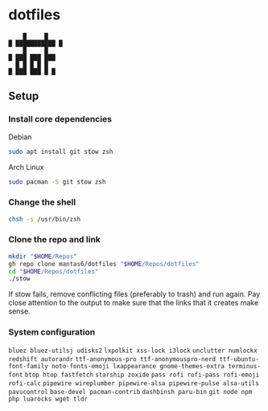 # dotfiles

```
    █     █
█ ███████████ █
    █     █
█ ███ ███ ███ 
  █ █ █ █ █
█ ███ ███ █ █
```

## Setup

### Install core dependencies

Debian

```sh
sudo apt install git stow zsh
```

Arch Linux

```sh
sudo pacman -S git stow zsh
```

### Change the shell

```sh
chsh -s /usr/bin/zsh
```

### Clone the repo and link

```sh
mkdir "$HOME/Repos"
gh repo clone mantas6/dotfiles "$HOME/Repos/dotfiles"
cd "$HOME/Repos/dotfiles"
./stow
```
If stow fails, remove conflicting files (preferably to trash) and run again. Pay close attention to the output to make sure that the links that it creates make sense.

### System configuration

`bluez bluez-utilsj udisks2`
`lxpolkit xss-lock i3lock`
`unclutter numlockx redshift autorandr`
`ttf-anonymous-pro ttf-anonymouspro-nerd ttf-ubuntu-font-family noto-fonts-emoji lxappearance gnome-themes-extra terminus-font`
`btop htop fastfetch`
`starship zoxide`
`pass rofi rofi-pass rofi-emoji rofi-calc`
`pipewire wireplumber pipewire-alsa pipewire-pulse alsa-utils pavucontrol`
`base-devel pacman-contrib`
`dashbinsh paru-bin`
`git node npm php luarocks wget tldr`
